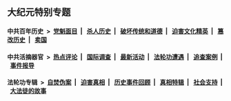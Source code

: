 ## 大纪元特别专题

#### 中共百年历史 &nbsp;>&nbsp; [党魁面目](indexes/nf1176107/README.md?03040430) &nbsp;| &nbsp; [杀人历史](indexes/nf1176106/README.md?03040430) &nbsp;| &nbsp; [破坏传统和道德](indexes/nf1176106/README.md?03040430) &nbsp;| &nbsp; [迫害文化精英](indexes/nf1176111/README.md?03040430) &nbsp;| &nbsp; [篡改历史](indexes/nf1176115/README.md?03040430) &nbsp;| &nbsp; [卖国](indexes/nf1176117/README.md?03040430) 

#### 中共活摘器官 &nbsp;>&nbsp; [热点评论](indexes/nf5879/README.md?03040430) &nbsp;| &nbsp; [国际调查](indexes/nf5947/README.md?03040430) &nbsp;| &nbsp; [最新活动](indexes/nf5883/README.md?03040430) &nbsp;| &nbsp; [法轮功遭遇](indexes/nf5881/README.md?03040430) &nbsp;| &nbsp; [追查案例](indexes/nf5880/README.md?03040430) &nbsp;| &nbsp; [事件报导](indexes/nf5877/README.md?03040430) 

#### 法轮功专辑 &nbsp;>&nbsp; [自焚伪案](indexes/nf5562/README.md?03040430) &nbsp;| &nbsp; [迫害真相](indexes/nf4379/README.md?03040430) &nbsp;| &nbsp; [历史事件回顾](indexes/nf5793/README.md?03040430) &nbsp;| &nbsp; [真相特辑](indexes/nf4389/README.md?03040430) &nbsp;| &nbsp; [社会支持](indexes/nf4386/README.md?03040430) &nbsp;| &nbsp; [大法徒的故事](indexes/nf1147481/README.md?03040430) 


